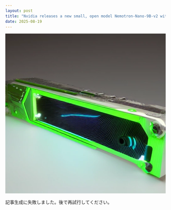 ```yaml
---
layout: post
title: "Nvidia releases a new small, open model Nemotron-Nano-9B-v2 with toggle on/off reasoning"
date: 2025-08-19
---
```


![記事画像](assets/images/20250819_ai.png)

記事生成に失敗しました。後で再試行してください。
